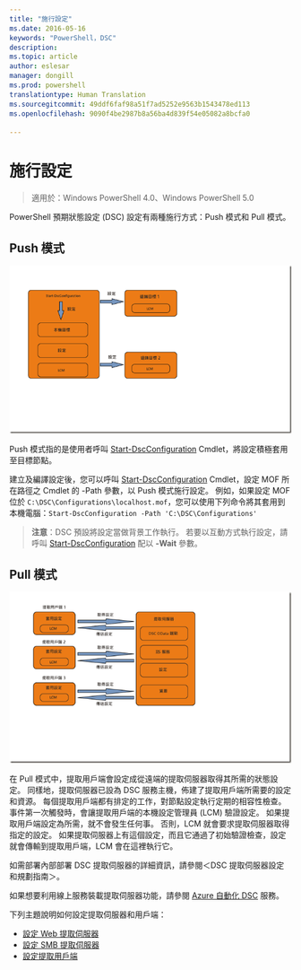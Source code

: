 ```yaml
---
title: "施行設定"
ms.date: 2016-05-16
keywords: "PowerShell，DSC"
description: 
ms.topic: article
author: eslesar
manager: dongill
ms.prod: powershell
translationtype: Human Translation
ms.sourcegitcommit: 49ddf6faf98a51f7ad5252e9563b1543478ed113
ms.openlocfilehash: 9090f4be2987b8a56ba4d839f54e05082a8bcfa0

---
```


# <a name="enacting-configurations"></a>施行設定

>適用於：Windows PowerShell 4.0、Windows PowerShell 5.0

PowerShell 預期狀態設定 (DSC) 設定有兩種施行方式：Push 模式和 Pull 模式。

## <a name="push-mode"></a>Push 模式

![Push 模式](images/Push.png "How push mode works")

Push 模式指的是使用者呼叫 [Start-DscConfiguration](https://technet.microsoft.com/en-us/library/dn521623.aspx) Cmdlet，將設定積極套用至目標節點。

建立及編譯設定後，您可以呼叫 [Start-DscConfiguration](https://technet.microsoft.com/en-us/library/dn521623.aspx) Cmdlet，設定 MOF 所在路徑之 Cmdlet 的 -Path 參數，以 Push 模式施行設定。 例如，如果設定 MOF 位於 `C:\DSC\Configurations\localhost.mof`，您可以使用下列命令將其套用到本機電腦：`Start-DscConfiguration -Path 'C:\DSC\Configurations'`

> __注意__：DSC 預設將設定當做背景工作執行。 若要以互動方式執行設定，請呼叫 [Start-DscConfiguration](https://technet.microsoft.com/library/dn521623.aspx) 配以 __-Wait__ 參數。


## <a name="pull-mode"></a>Pull 模式

![Pull 模式](images/Pull.png "How pull mode works")

在 Pull 模式中，提取用戶端會設定成從遠端的提取伺服器取得其所需的狀態設定。 同樣地，提取伺服器已設為 DSC 服務主機，佈建了提取用戶端所需要的設定和資源。 每個提取用戶端都有排定的工作，對節點設定執行定期的相容性檢查。 事件第一次觸發時，會讓提取用戶端的本機設定管理員 (LCM) 驗證設定。 如果提取用戶端設定為所需，就不會發生任何事。 否則，LCM 就會要求提取伺服器取得指定的設定。 如果提取伺服器上有這個設定，而且它通過了初始驗證檢查，設定就會傳輸到提取用戶端，LCM 會在這裡執行它。

如需部署內部部署 DSC 提取伺服器的詳細資訊，請參閱＜DSC 提取伺服器設定和規劃指南＞。

如果想要利用線上服務裝載提取伺服器功能，請參閱 [Azure 自動化 DSC](https://azure.microsoft.com/en-us/documentation/articles/automation-dsc-overview/) 服務。

下列主題說明如何設定提取伺服器和用戶端：

- [設定 Web 提取伺服器](pullServer.md)
- [設定 SMB 提取伺服器](pullServerSMB.md)
- [設定提取用戶端](pullClientConfigID.md)




<!--HONumber=Nov16_HO1-->


